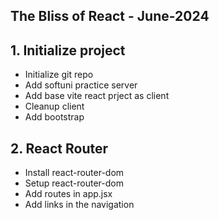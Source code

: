 ## The Bliss of React - June-2024

## 1. Initialize project
*   Initialize git repo
*   Add softuni practice server
*   Add base vite react prject as client
*   Cleanup client
*   Add bootstrap

## 2. React Router
* Install react-router-dom
* Setup react-router-dom
* Add routes in app.jsx
* Add links in the navigation